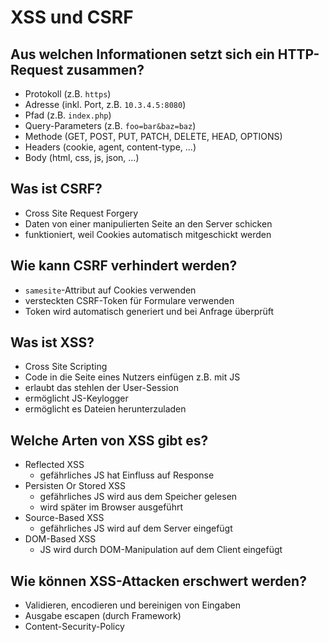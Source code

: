 # XSS und CSRF

## Aus welchen Informationen setzt sich ein HTTP-Request zusammen?
* Protokoll (z.B. `https`)
* Adresse (inkl. Port, z.B. `10.3.4.5:8080`)
* Pfad (z.B. `index.php`)
* Query-Parameters (z.B. `foo=bar&baz=baz`)
* Methode (GET, POST, PUT, PATCH, DELETE, HEAD, OPTIONS)
* Headers (cookie, agent, content-type, ...)
* Body (html, css, js, json, ...)

## Was ist CSRF?
* Cross Site Request Forgery
* Daten von einer manipulierten Seite an den Server schicken
* funktioniert, weil Cookies automatisch mitgeschickt werden

## Wie kann CSRF verhindert werden?
* `samesite`-Attribut auf Cookies verwenden
* versteckten CSRF-Token für Formulare verwenden
* Token wird automatisch generiert und bei Anfrage überprüft

## Was ist XSS?
* Cross Site Scripting
* Code in die Seite eines Nutzers einfügen z.B. mit JS
* erlaubt das stehlen der User-Session
* ermöglicht JS-Keylogger
* ermöglicht es Dateien herunterzuladen

## Welche Arten von XSS gibt es?
* Reflected XSS
    * gefährliches JS hat Einfluss auf Response
* Persisten Or Stored XSS
    * gefährliches JS wird aus dem Speicher gelesen
    * wird später im Browser ausgeführt
* Source-Based XSS
    * gefährliches JS wird auf dem Server eingefügt
* DOM-Based XSS
    * JS wird durch DOM-Manipulation auf dem Client eingefügt

## Wie können XSS-Attacken erschwert werden?
* Validieren, encodieren und bereinigen von Eingaben
* Ausgabe escapen (durch Framework)
* Content-Security-Policy

